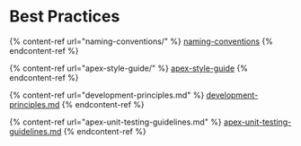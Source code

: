 # Best Practices

{% content-ref url="naming-conventions/" %}
[naming-conventions](naming-conventions/)
{% endcontent-ref %}

{% content-ref url="apex-style-guide/" %}
[apex-style-guide](apex-style-guide/)
{% endcontent-ref %}

{% content-ref url="development-principles.md" %}
[development-principles.md](development-principles.md)
{% endcontent-ref %}

{% content-ref url="apex-unit-testing-guidelines.md" %}
[apex-unit-testing-guidelines.md](apex-unit-testing-guidelines.md)
{% endcontent-ref %}
